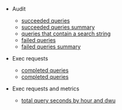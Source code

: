 - Audit
    - [succeeded queries](./audit_succeeded_queries.txt)
    - [succeeded queries summary](./audit_succeeded_queries_summary.txt)
    - [queries that contain a search string](./audit_queries_with_search_string.txt)
    - [failed queries](./audit_failed_queries.txt)
    - [failed queries summary](./audit_failed_queries_summary.txt)


- Exec requests
    - [completed queries](./exec_requests_completed_queries.txt)
    - [completed queries](./exec_requests_completed_queries_summary.txt)

- Exec requests and metrics
    - [total query seconds by hour and dwu](./exec_requests_metrics_query_seconds_count_dwu.txt)

